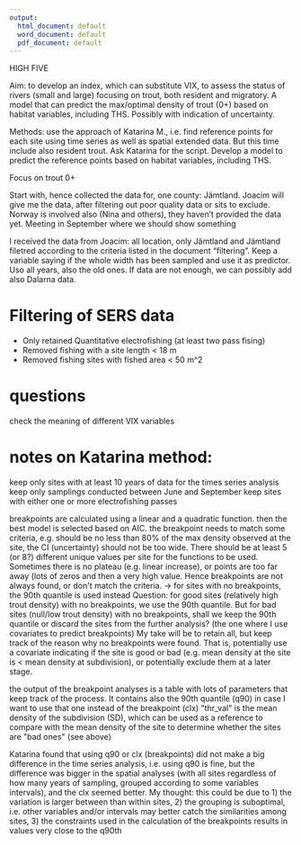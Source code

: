 ```yaml
---
output:
  html_document: default
  word_document: default
  pdf_document: default
---
```


HIGH FIVE

Aim: to develop an index, which can substitute VIX, to assess the status of rivers (small and large) focusing on
trout, both resident and migratory. A model that can predict the max/optimal density of trout (0+) based on 
habitat variables, including THS. Possibly with indication of uncertainty.

Methods: use the approach of Katarina M., i.e. find reference points for each site using time series as well as 
spatial extended data. But this time include also resident trout. Ask Katarina for the script. Develop a model 
to predict the reference points based on habitat variables, including THS.

Focus on trout 0+

Start with, hence collected the data for, one county: Jämtland. Joacim will give me the data, after filtering
out poor quality data or sits to exclude.
Norway is involved also (Nina and others), they haven’t provided the data yet. Meeting in September where we
should show something

I received the data from Joacim: all location, only Jämtland and Jämtland filetred according to the criteria listed in the document “filtering”. Keep a variable saying if the whole width has been sampled and use it as predictor. Uso all years, also the old ones. If data are not enough, we can possibly add also Dalarna data.

# Filtering of SERS data

* Only retained Quantitative electrofishing (at least two pass fising)
* Removed fishing with a site length < 18 m
* Removed fishing sites with fished area < 50 m^2

# questions 

check the meaning of different VIX variables

# notes on Katarina method:
keep only sites with at least 10 years of data for the times series analysis
keep only samplings conducted between June and September
keep sites with either one or more electrofishing passes

breakpoints are calculated using a linear and a quadratic function. then the best model is selected based on AIC.
the breakpoint needs to match some criteria, e.g. should be no less than 80% of the max density observed at the site, the CI
(uncertainty) should not be too wide. There should be at least 5 (or 8?) different unique values per site for the functions to be 
used. Sometimes there is no plateau (e.g. linear increase), or points are too far away (lots of zeros and then a very high value.
Hence breakpoints are not always found, or don't match the criteria.
-> for sites with no breakpoints, the 90th quantile is used instead
Question: for good sites (relatively high trout density) with no breakpoints, we use the 90th quantile. But for bad sites 
(null/low trout density) with no breakpoints, shall we keep the 90th quantile or discard the sites from the further analysis? 
(the one where I use covariates to predict breakpoints)
My take will be to retain all, but keep track of the reason why no breakpoints were found. That is, potentially use a covariate
indicating if the site is good or bad (e.g. mean density at the site is < mean density at subdivision), or potentially
exclude them at a later stage.

the output of the breakpoint analyses is a table with lots of parameters that keep track of the process.
It contains also the 90th quantile (q90) in case I want to use that one instead of the breakpoint (clx)
"thr_val" is the mean density of the subdivision (SD), which can be used as a reference to compare with the mean density of the 
site to determine whether the sites are "bad ones" (see above)

Katarina found that using q90 or clx (breakpoints) did not make a big difference in the time series analysis, i.e. using q90 is 
fine, but the difference was bigger in the spatial analyses (with all sites regardless of how many years of sampling, grouped
according to some variables intervals), and the clx seemed better.
My thought: this could be due to 1) the variation is larger between than within sites, 2) the grouping is suboptimal, i.e. 
other variables and/or intervals may better catch the similarities among sites, 3) the constraints used in the calculation
of the breakpoints results in values very close to the q90th





